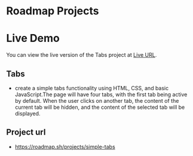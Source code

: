 # Roadmap Projects
# Live Demo

You can view the live version of the Tabs project at [Live URL](https://alikb14.github.io/Roadmap-projects/Roadmap%20projects/Frontend%20projects/09%20-%20Tooltip%20UI/).

## Tabs
-  create a simple tabs functionality using HTML, CSS, and basic JavaScript.The page will have four tabs, with the first tab being active by default. When the user clicks on another tab, the content of the current tab will be hidden, and the content of the selected tab will be displayed.
## Project url
- https://roadmap.sh/projects/simple-tabs